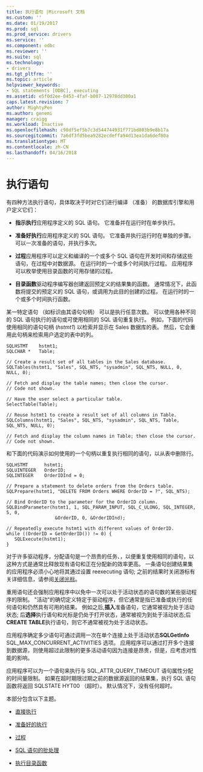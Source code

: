 ```yaml
---
title: 执行语句 |Microsoft 文档
ms.custom: ''
ms.date: 01/19/2017
ms.prod: sql
ms.prod_service: drivers
ms.service: ''
ms.component: odbc
ms.reviewer: ''
ms.suite: sql
ms.technology:
- drivers
ms.tgt_pltfrm: ''
ms.topic: article
helpviewer_keywords:
- SQL statements [ODBC], executing
ms.assetid: e5f0d2ee-0453-4faf-b007-12978dd300a1
caps.latest.revision: 7
author: MightyPen
ms.author: genemi
manager: craigg
ms.workload: Inactive
ms.openlocfilehash: c98df5ef5b7c3d544744931f771bd803b9e8b17a
ms.sourcegitcommit: 7a6df3fd5bea9282ecdeffa94d13ea1da6def80a
ms.translationtype: MT
ms.contentlocale: zh-CN
ms.lasthandoff: 04/16/2018
---
```

# <a name="executing-a-statement"></a>执行语句
有四种方法执行语句，具体取决于时对它们进行编译 （准备） 的数据库引擎和用户定义它们：  
  
-   **指示执行**应用程序定义的 SQL 语句。 它准备并在运行时在单步执行。  
  
-   **准备好执行**应用程序定义的 SQL 语句。 它准备并执行运行时在单独的步骤。 可以一次准备的语句，并执行多次。  
  
-   **过程**应用程序可以定义和编译的一个或多个 SQL 语句在开发时间和存储这些语句，在过程中对数据源。 在运行时的一个或多个时间执行过程。 应用程序可以枚举使用目录函数的可用存储的过程。  
  
-   **目录函数**驱动程序编写器创建返回预定义的结果集的函数。 通常情况下，此函数将提交的预定义的 SQL 语句，或调用为此目的创建的过程。 在运行时的一个或多个时间执行函数。  
  
 某一特定语句 （如标识由其语句句柄） 可以是执行任意次数。 可以使用各种不同的 SQL 语句执行的语句或可使用相同的 SQL 语句重复执行。 例如，下面的代码使用相同的语句句柄 (*hstmt1*) 以检索并显示在 Sales 数据库的表。 然后，它会重用此句柄来检索用户选定的表中的列。  
  
```  
SQLHSTMT    hstmt1;  
SQLCHAR *   Table;  
  
// Create a result set of all tables in the Sales database.  
SQLTables(hstmt1, "Sales", SQL_NTS, "sysadmin", SQL_NTS, NULL, 0, NULL, 0);  
  
// Fetch and display the table names; then close the cursor.  
// Code not shown.  
  
// Have the user select a particular table.  
SelectTable(Table);  
  
// Reuse hstmt1 to create a result set of all columns in Table.  
SQLColumns(hstmt1, "Sales", SQL_NTS, "sysadmin", SQL_NTS, Table, SQL_NTS, NULL, 0);  
  
// Fetch and display the column names in Table; then close the cursor.  
// Code not shown.  
```  
  
 和下面的代码演示如何使用的一个句柄以重复执行相同的语句，以从表中删除行。  
  
```  
SQLHSTMT      hstmt1;  
SQLUINTEGER   OrderID;  
SQLINTEGER    OrderIDInd = 0;  
  
// Prepare a statement to delete orders from the Orders table.  
SQLPrepare(hstmt1, "DELETE FROM Orders WHERE OrderID = ?", SQL_NTS);  
  
// Bind OrderID to the parameter for the OrderID column.  
SQLBindParameter(hstmt1, 1, SQL_PARAM_INPUT, SQL_C_ULONG, SQL_INTEGER, 5, 0,  
                  &OrderID, 0, &OrderIDInd);  
  
// Repeatedly execute hstmt1 with different values of OrderID.  
while ((OrderID = GetOrderID()) != 0) {  
   SQLExecute(hstmt1);  
}  
```  
  
 对于许多驱动程序，分配语句是一个昂贵的任务、，以便重复使用相同的语句，以这种方式是通常比释放现有语句和正在分配新的效率更高。 一条语句创建结果集的应用程序必须小心地将其通过设置 reexecuting 语句; 之前的结果时关闭游标有关详细信息，请参阅[关闭光标](../../../odbc/reference/develop-app/closing-the-cursor.md)。  
  
 重用语句还会强制应用程序中以免中一次可以处于活动状态的语句数的某些驱动程序的限制。 "活动"的确切定义特定于驱动程序，但它通常是指已准备或执行的任何语句和仍然具有可用的结果。 例如之后,**插入**准备语句，它通常被视为处于活动状态; 后**选择**执行语句和光标是仍处于打开状态，通常被视为到处于活动状态;后**CREATE TABLE**执行语句，则它不通常被视为处于活动状态。  
  
 应用程序确定多少语句可通过调用一次在单个连接上处于活动状态**SQLGetInfo** SQL_MAX_CONCURRENT_ACTIVITIES 选项。 应用程序可以通过打开多个连接到数据源，则使用超过此限制的更多活动语句因为连接是昂贵，但是，应考虑对性能的影响。  
  
 应用程序可以为一个语句来执行与 SQL_ATTR_QUERY_TIMEOUT 语句属性分配的时间量限制。 如果在超时期限过期之前的数据源返回的结果集，执行 SQL 语句函数将返回 SQLSTATE HYT00 （超时）。 默认情况下，没有任何超时。  
  
 本部分包含以下主题。  
  
-   [直接执行](../../../odbc/reference/develop-app/direct-execution-odbc.md)  
  
-   [准备好的执行](../../../odbc/reference/develop-app/prepared-execution-odbc.md)  
  
-   [过程](../../../odbc/reference/develop-app/procedures-odbc.md)  
  
-   [SQL 语句的批处理](../../../odbc/reference/develop-app/batches-of-sql-statements.md)  
  
-   [执行目录函数](../../../odbc/reference/develop-app/executing-catalog-functions.md)
